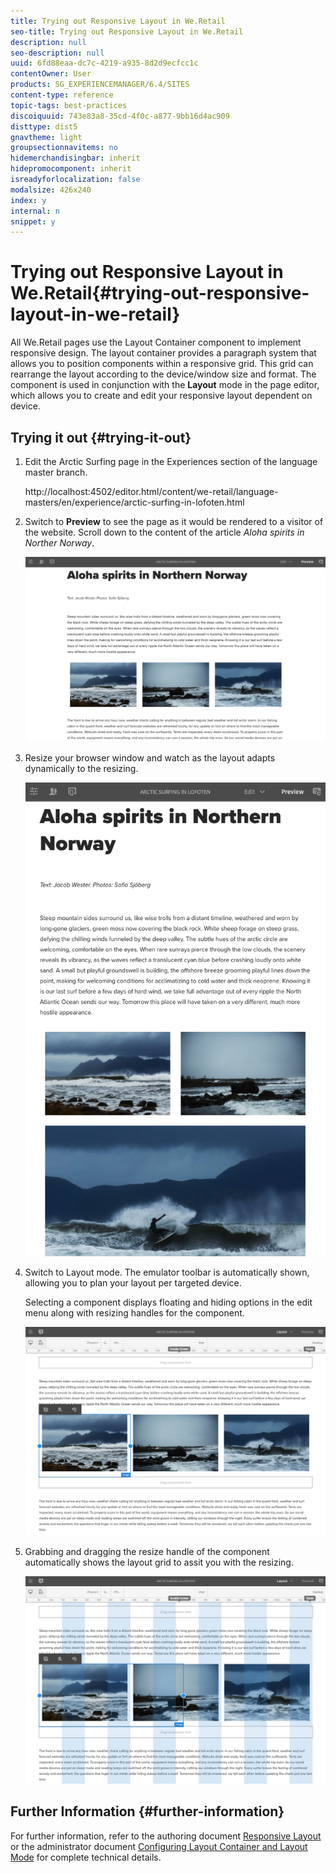 ```yaml
---
title: Trying out Responsive Layout in We.Retail
seo-title: Trying out Responsive Layout in We.Retail
description: null
seo-description: null
uuid: 6fd88eaa-dc7c-4219-a935-8d2d9ecfcc1c
contentOwner: User
products: SG_EXPERIENCEMANAGER/6.4/SITES
content-type: reference
topic-tags: best-practices
discoiquuid: 743e83a8-35cd-4f0c-a877-9bb16d4ac909
disttype: dist5
gnavtheme: light
groupsectionnavitems: no
hidemerchandisingbar: inherit
hidepromocomponent: inherit
isreadyforlocalization: false
modalsize: 426x240
index: y
internal: n
snippet: y
---
```


# Trying out Responsive Layout in We.Retail{#trying-out-responsive-layout-in-we-retail}

All We.Retail pages use the Layout Container component to implement responsive design. The layout container provides a paragraph system that allows you to position components within a responsive grid. This grid can rearrange the layout according to the device/window size and format. The component is used in conjunction with the **Layout** mode in the page editor, which allows you to create and edit your responsive layout dependent on device.

## Trying it out {#trying-it-out}

1. Edit the Arctic Surfing page in the Experiences section of the language master branch.

   http://localhost:4502/editor.html/content/we-retail/language-masters/en/experience/arctic-surfing-in-lofoten.html

1. Switch to **Preview** to see the page as it would be rendered to a visitor of the website. Scroll down to the content of the article *Aloha spirits in Norther Norway*.

   ![](assets/chlimage_1-254.png)

1. Resize your browser window and watch as the layout adapts dynamically to the resizing.

   ![](assets/chlimage_1-255.png)

1. Switch to Layout mode. The emulator toolbar is automatically shown, allowing you to plan your layout per targeted device.

   Selecting a component displays floating and hiding options in the edit menu along with resizing handles for the component.

   ![](assets/chlimage_1-256.png)

1. Grabbing and dragging the resize handle of the component automatically shows the layout grid to assit you with the resizing.

   ![](assets/chlimage_1-257.png)

## Further Information {#further-information}

For further information, refer to the authoring document [Responsive Layout](../../authoring/using/responsive-layout.md) or the administrator document [Configuring Layout Container and Layout Mode](../../administering/using/configuring-responsive-layout.md) for complete technical details.
